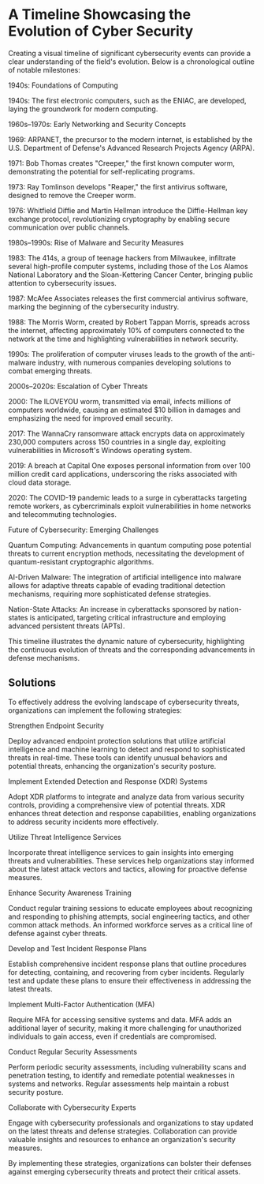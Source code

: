 # A Timeline Showcasing the Evolution of Cyber Security
Creating a visual timeline of significant cybersecurity events can provide a clear understanding of the field's evolution. Below is a chronological outline of notable milestones:

1940s: Foundations of Computing

1940s: The first electronic computers, such as the ENIAC, are developed, laying the groundwork for modern computing.

1960s–1970s: Early Networking and Security Concepts

1969: ARPANET, the precursor to the modern internet, is established by the U.S. Department of Defense's Advanced Research Projects Agency (ARPA). 

1971: Bob Thomas creates "Creeper," the first known computer worm, demonstrating the potential for self-replicating programs. 

1973: Ray Tomlinson develops "Reaper," the first antivirus software, designed to remove the Creeper worm. 

1976: Whitfield Diffie and Martin Hellman introduce the Diffie-Hellman key exchange protocol, revolutionizing cryptography by enabling secure communication over public channels.

1980s–1990s: Rise of Malware and Security Measures

1983: The 414s, a group of teenage hackers from Milwaukee, infiltrate several high-profile computer systems, including those of the Los Alamos National Laboratory and the Sloan-Kettering Cancer Center, bringing public attention to cybersecurity issues.

1987: McAfee Associates releases the first commercial antivirus software, marking the beginning of the cybersecurity industry.

1988: The Morris Worm, created by Robert Tappan Morris, spreads across the internet, affecting approximately 10% of computers connected to the network at the time and highlighting vulnerabilities in network security.

1990s: The proliferation of computer viruses leads to the growth of the anti-malware industry, with numerous companies developing solutions to combat emerging threats.

2000s–2020s: Escalation of Cyber Threats

2000: The ILOVEYOU worm, transmitted via email, infects millions of computers worldwide, causing an estimated $10 billion in damages and emphasizing the need for improved email security.

2017: The WannaCry ransomware attack encrypts data on approximately 230,000 computers across 150 countries in a single day, exploiting vulnerabilities in Microsoft's Windows operating system.

2019: A breach at Capital One exposes personal information from over 100 million credit card applications, underscoring the risks associated with cloud data storage.

2020: The COVID-19 pandemic leads to a surge in cyberattacks targeting remote workers, as cybercriminals exploit vulnerabilities in home networks and telecommuting technologies.

Future of Cybersecurity: Emerging Challenges

Quantum Computing: Advancements in quantum computing pose potential threats to current encryption methods, necessitating the development of quantum-resistant cryptographic algorithms.

AI-Driven Malware: The integration of artificial intelligence into malware allows for adaptive threats capable of evading traditional detection mechanisms, requiring more sophisticated defense strategies.

Nation-State Attacks: An increase in cyberattacks sponsored by nation-states is anticipated, targeting critical infrastructure and employing advanced persistent threats (APTs). 

This timeline illustrates the dynamic nature of cybersecurity, highlighting the continuous evolution of threats and the corresponding advancements in defense mechanisms.

## Solutions

To effectively address the evolving landscape of cybersecurity threats, organizations can implement the following strategies:

Strengthen Endpoint Security

Deploy advanced endpoint protection solutions that utilize artificial intelligence and machine learning to detect and respond to sophisticated threats in real-time. These tools can identify unusual behaviors and potential threats, enhancing the organization's security posture. 

Implement Extended Detection and Response (XDR) Systems

Adopt XDR platforms to integrate and analyze data from various security controls, providing a comprehensive view of potential threats. XDR enhances threat detection and response capabilities, enabling organizations to address security incidents more effectively. 

Utilize Threat Intelligence Services

Incorporate threat intelligence services to gain insights into emerging threats and vulnerabilities. These services help organizations stay informed about the latest attack vectors and tactics, allowing for proactive defense measures. 

Enhance Security Awareness Training

Conduct regular training sessions to educate employees about recognizing and responding to phishing attempts, social engineering tactics, and other common attack methods. An informed workforce serves as a critical line of defense against cyber threats. 

Develop and Test Incident Response Plans

Establish comprehensive incident response plans that outline procedures for detecting, containing, and recovering from cyber incidents. Regularly test and update these plans to ensure their effectiveness in addressing the latest threats. 

Implement Multi-Factor Authentication (MFA)

Require MFA for accessing sensitive systems and data. MFA adds an additional layer of security, making it more challenging for unauthorized individuals to gain access, even if credentials are compromised.

Conduct Regular Security Assessments

Perform periodic security assessments, including vulnerability scans and penetration testing, to identify and remediate potential weaknesses in systems and networks. Regular assessments help maintain a robust security posture. 

Collaborate with Cybersecurity Experts

Engage with cybersecurity professionals and organizations to stay updated on the latest threats and defense strategies. Collaboration can provide valuable insights and resources to enhance an organization's security measures.

By implementing these strategies, organizations can bolster their defenses against emerging cybersecurity threats and protect their critical assets.
